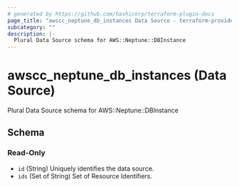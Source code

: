 ```yaml
---
# generated by https://github.com/hashicorp/terraform-plugin-docs
page_title: "awscc_neptune_db_instances Data Source - terraform-provider-awscc"
subcategory: ""
description: |-
  Plural Data Source schema for AWS::Neptune::DBInstance
---
```


# awscc_neptune_db_instances (Data Source)

Plural Data Source schema for AWS::Neptune::DBInstance



<!-- schema generated by tfplugindocs -->
## Schema

### Read-Only

- `id` (String) Uniquely identifies the data source.
- `ids` (Set of String) Set of Resource Identifiers.
